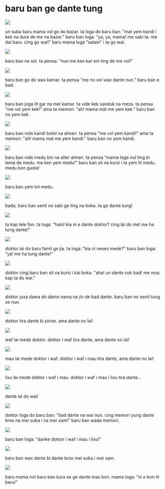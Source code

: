 baru ban ge dante tung
=======================

![](http://www.pandunia.info/pandunia/barudant/baru_01.png)

un suba baru mama vol go do bazar. ta loga do baru ban: "mat yem kandi i kek na dura de me na bazar." baru ban loga: "ya, ya, mama! me sabi ta. me dai baru. cing go wai!" baru mama loga "salam" i ta go wai.

![](http://www.pandunia.info/pandunia/barudant/baru_02.png)

baru ban na sol. ta pensa: "nun me ken kar eni ting de me vol!"

![](http://www.pandunia.info/pandunia/barudant/baru_03.png)

baru ban go do wax kamar. ta pensa "me no vol wax dante nun." baru ban e bad.

![](http://www.pandunia.info/pandunia/barudant/baru_04.png)

baru ban joga lit gar na mei kamar. ta vide kek sanduk na meza. ta pensa "me vol yem kek!" ama ta memori: "ah! mama mat me yem kek." baru ban no yem kek.

![](http://www.pandunia.info/pandunia/barudant/baru_05.png)

baru ban vide kandi botol na almari. ta pensa "me vol yem kandi!" ama ta memori: "ah! mama mat me yem kandi." baru ban no yem kandi.

![](http://www.pandunia.info/pandunia/barudant/baru_06.png)

baru ban vide medu bin na alter almari. ta pensa "mama loga nul ting bi tema de medu. me ken yem medu!" baru ban sit na kursi i ta yem lit medu. medu bon gusta!

![](http://www.pandunia.info/pandunia/barudant/baru_07.png)

baru ban yem tot medu.

![](http://www.pandunia.info/pandunia/barudant/baru_08.png)

bada, baru ban senti no sabi ge ting na boka. ta ge dante tung!

![](http://www.pandunia.info/pandunia/barudant/baru_09.png)

ta kap tele fon. ta loga: "halo! kia ni e dante doktor? cing lai do me! me ha tung dante!"

![](http://www.pandunia.info/pandunia/barudant/baru_10.png)

doktor lai do baru famil ge jia. ta loga: "kia ni neses mede?" baru ban loga: “ya! me ha tung dante!"

![](http://www.pandunia.info/pandunia/barudant/baru_11.png)

doktor cing baru ban sit na kursi i kai boka. "aha! un dante cok bad! me mus kap ta do wai."

![](http://www.pandunia.info/pandunia/barudant/baru_12.png)

doktor juxa dawa do dante nama na jin de bad dante. baru ban no senti tung ze nun.

![](http://www.pandunia.info/pandunia/barudant/baru_13.png)

doktor tira dante bi pinse. ama dante no lai!

![](http://www.pandunia.info/pandunia/barudant/baru_14.png)

waf lai mede doktor. doktor i waf tira dante, ama dante no lai!

![](http://www.pandunia.info/pandunia/barudant/baru_15.png)

mau lai mede doktor i waf. doktor i waf i mau tira dante, ama dante no lai!

![](http://www.pandunia.info/pandunia/barudant/baru_16.png)

lixu lai mede doktor i waf i mau. doktor i waf i mau i lixu tira dante...

![](http://www.pandunia.info/pandunia/barudant/baru_17.png)

dante lai do wai!

![](http://www.pandunia.info/pandunia/barudant/baru_18.png)

doktor loga do baru ban: "bad dante na wai nun. cing memori yung dante brox na mei suba i na mei xam!" baru ban wada memori.

![](http://www.pandunia.info/pandunia/barudant/baru_19.png)

baru ban loga: "danke doktor i waf i mau i lixu!"

![](http://www.pandunia.info/pandunia/barudant/baru_20.png)

baru ban wax dante bi dante brox mei suba i mei xam.

![](http://www.pandunia.info/pandunia/barudant/baru_21.png)

baru mama not baru ban kura se ge dante mas bon. mama loga: "ni e bon lit baru!"

